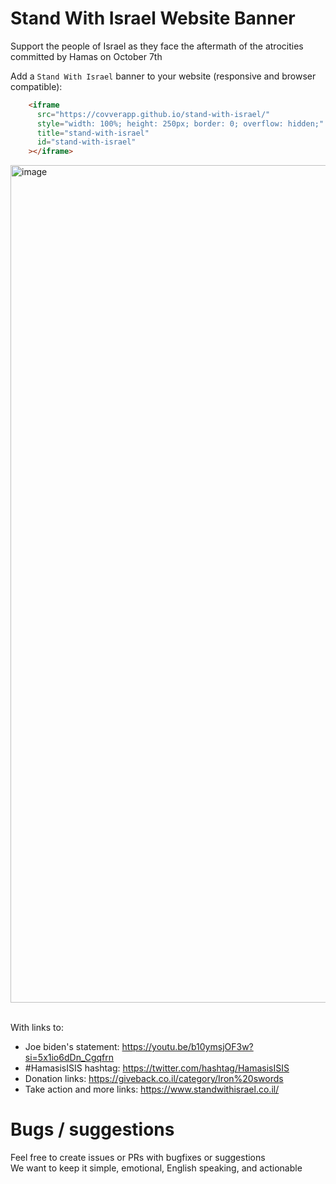 # Stand With Israel Website Banner

Support the people of Israel as they face the aftermath of the atrocities committed by Hamas on October 7th

Add a `Stand With Israel` banner to your website (responsive and browser compatible):

```html
    <iframe
      src="https://covverapp.github.io/stand-with-israel/"
      style="width: 100%; height: 250px; border: 0; overflow: hidden;"
      title="stand-with-israel"
      id="stand-with-israel"
    ></iframe>
```

<img width="1340" alt="image" src="https://github.com/covverapp/stand-with-israel/assets/889418/2f1967be-198b-4d94-aeae-36d42ff0fb1f">  
<br/>
<br/>  
  
With links to:

- Joe biden's statement: https://youtu.be/b10ymsjOF3w?si=5x1io6dDn_Cgqfrn
- #HamasisISIS hashtag: https://twitter.com/hashtag/HamasisISIS
- Donation links: https://giveback.co.il/category/Iron%20swords
- Take action and more links: https://www.standwithisrael.co.il/

# Bugs / suggestions
Feel free to create issues or PRs with bugfixes or suggestions  
We want to keep it simple, emotional, English speaking, and actionable
